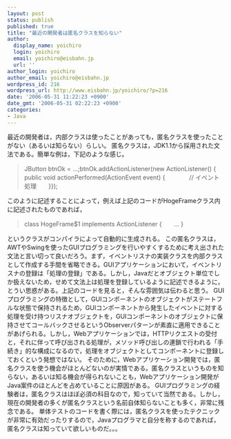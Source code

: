 ```yaml
---
layout: post
status: publish
published: true
title: "最近の開発者は匿名クラスを知らない"
author:
  display_name: yoichiro
  login: yoichiro
  email: yoichiro@eisbahn.jp
  url: ''
author_login: yoichiro
author_email: yoichiro@eisbahn.jp
wordpress_id: 216
wordpress_url: http://www.eisbahn.jp/yoichiro/?p=216
date: '2006-05-31 11:22:23 +0900'
date_gmt: '2006-05-31 02:22:23 +0900'
categories:
- Java
---
```


最近の開発者は，内部クラスは使ったことがあっても，匿名クラスを使ったことがない（あるいは知らない）らしい。
匿名クラスは，JDK1.1から採用された文法である。簡単な例は，下記のような感じ。

>JButton btnOk = ...;btnOk.addActionListener(new ActionListener() {　　public void actionPerformed(ActionEvent event) {　　　　// イベント処理　　}});

このように記述することによって，例えば上記のコードがHogeFrameクラス内に記述されたものであれば，

>class HogeFrame$1 implements ActionListener {　　...
}

というクラスがコンパイラによって自動的に生成される。
この匿名クラスは，AWTやSwingを使ったGUIプログラミングを行いやすくするために考え出された文法と言い切って良いだろう。まず，イベントリスナの実装クラスを内部クラスとして作成する手間を省略できる。GUIアプリケーションにおいて，イベントリスナの登録は「処理の登録」である。しかし，Javaだとオブジェクト単位でしか扱えないため，せめて文法上は処理を登録しているように記述できるように，とうい思惑がある。上記のコードを見ると，そんな雰囲気は伝わると思う。
GUIプログラミングの特徴として，GUIコンポーネントのオブジェクトがステートフルな状態で保持されるため，GUIコンポーネントから発生したイベントに対する処理を受け持つリスナオブジェクトを，GUIコンポーネントのオブジェクトに保持させてコールバックさせるというObserverパターンが素直に適用できることがあげられる。しかし，Webアプリケーションでは，HTTPリクエストの受付と，それに伴って呼び出される処理が，メソッド呼び出しの連鎖で行われる「手続き」的な構成になるので，処理をオブジェクトとしてコンポーネントに登録しておくという発想ではない。
そのために，Webアプリケーション開発では，匿名クラスを使う機会がほとんどないのが実情である。匿名クラスというものを知らない，あるいは知る機会が得られないことも，Webアプリケーション開発がJava案件のほとんどを占めていることに原因がある。
GUIプログラミングの経験者は，匿名クラスはほぼ必須の科目なので，知っていて当然である。しかし，現在の開発者の多くが匿名クラスという名前自体知らないことも多く，非常に残念である。
単体テストのコードを書く際には，匿名クラスを使ったテクニックが非常に有効だったりするので，Javaプログラマと自分を称するのであれば，匿名クラスは知っていて欲しいものだ。。。
